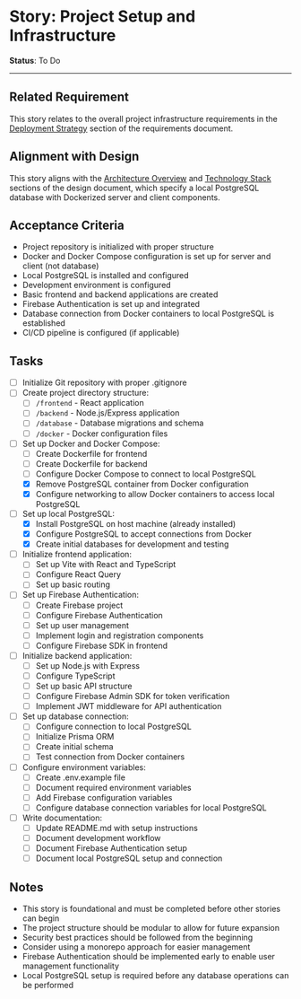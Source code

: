 # Story: Project Setup and Infrastructure

**Status**: To Do

---

## Related Requirement
This story relates to the overall project infrastructure requirements in the [Deployment Strategy](../requirements.md#deployment-strategy) section of the requirements document.

## Alignment with Design
This story aligns with the [Architecture Overview](../design.md#architecture-overview) and [Technology Stack](../design.md#technology-stack) sections of the design document, which specify a local PostgreSQL database with Dockerized server and client components.

## Acceptance Criteria
- Project repository is initialized with proper structure
- Docker and Docker Compose configuration is set up for server and client (not database)
- Local PostgreSQL is installed and configured
- Development environment is configured
- Basic frontend and backend applications are created
- Firebase Authentication is set up and integrated
- Database connection from Docker containers to local PostgreSQL is established
- CI/CD pipeline is configured (if applicable)

## Tasks
- [ ] Initialize Git repository with proper .gitignore
- [ ] Create project directory structure:
  - [ ] `/frontend` - React application
  - [ ] `/backend` - Node.js/Express application
  - [ ] `/database` - Database migrations and schema
  - [ ] `/docker` - Docker configuration files
- [ ] Set up Docker and Docker Compose:
  - [ ] Create Dockerfile for frontend
  - [ ] Create Dockerfile for backend
  - [ ] Configure Docker Compose to connect to local PostgreSQL
  - [x] Remove PostgreSQL container from Docker configuration
  - [x] Configure networking to allow Docker containers to access local PostgreSQL
- [ ] Set up local PostgreSQL:
  - [x] Install PostgreSQL on host machine (already installed)
  - [x] Configure PostgreSQL to accept connections from Docker
  - [x] Create initial databases for development and testing
- [ ] Initialize frontend application:
  - [ ] Set up Vite with React and TypeScript
  - [ ] Configure React Query
  - [ ] Set up basic routing
- [ ] Set up Firebase Authentication:
  - [ ] Create Firebase project
  - [ ] Configure Firebase Authentication
  - [ ] Set up user management
  - [ ] Implement login and registration components
  - [ ] Configure Firebase SDK in frontend
- [ ] Initialize backend application:
  - [ ] Set up Node.js with Express
  - [ ] Configure TypeScript
  - [ ] Set up basic API structure
  - [ ] Configure Firebase Admin SDK for token verification
  - [ ] Implement JWT middleware for API authentication
- [ ] Set up database connection:
  - [ ] Configure connection to local PostgreSQL
  - [ ] Initialize Prisma ORM
  - [ ] Create initial schema
  - [ ] Test connection from Docker containers
- [ ] Configure environment variables:
  - [ ] Create .env.example file
  - [ ] Document required environment variables
  - [ ] Add Firebase configuration variables
  - [ ] Configure database connection variables for local PostgreSQL
- [ ] Write documentation:
  - [ ] Update README.md with setup instructions
  - [ ] Document development workflow
  - [ ] Document Firebase Authentication setup
  - [ ] Document local PostgreSQL setup and connection

## Notes
- This story is foundational and must be completed before other stories can begin
- The project structure should be modular to allow for future expansion
- Security best practices should be followed from the beginning
- Consider using a monorepo approach for easier management
- Firebase Authentication should be implemented early to enable user management functionality
- Local PostgreSQL setup is required before any database operations can be performed 
